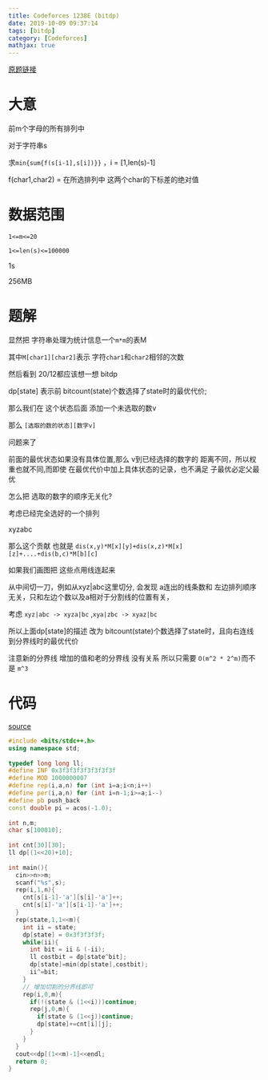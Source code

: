 ```yaml
---
title: Codeforces 1238E (bitdp)
date: 2019-10-09 09:37:14
tags: [bitdp]
category: [Codeforces]
mathjax: true
---
```


[原题链接](https://codeforces.com/contest/1238/problem/E)

# 大意

前m个字母的所有排列中

对于字符串s

求`min{sum{f(s[i-1],s[i])}}` ，i = [1,len(s)-1]

f(char1,char2) = 在所选排列中 这两个char的下标差的绝对值

# 数据范围

`1<=m<=20`

`1<=len(s)<=100000`

1s

256MB

# 题解

显然把 字符串处理为统计信息一个`m*m`的表M

其中`M[char1][char2]`表示 字符`char1`和`char2`相邻的次数

然后看到 20/12都应该想一想 bitdp

dp[state] 表示前 bitcount(state)个数选择了state时的最优代价;

那么我们在 这个状态后面 添加一个未选取的数v

那么 `[选取的数的状态][数字v]`

问题来了

前面的最优状态如果没有具体位置,那么 v到已经选择的数字的 距离不同，所以权重也就不同,而即使 在最优代价中加上具体状态的记录，也不满足 子最优必定父最优

怎么把 选取的数字的顺序无关化?

考虑已经完全选好的一个排列

xyzabc

那么这个贡献 也就是 `dis(x,y)*M[x][y]+dis(x,z)*M[x][z]+....+dis(b,c)*M[b][c]`

如果我们画图把 这些点用线连起来

从中间切一刀，例如从xyz|abc这里切分, 会发现 a连出的线条数和 左边排列顺序无关，只和左边个数以及a相对于分割线的位置有关，

考虑 `xyz|abc -> xyza|bc` ,`xya|zbc -> xyaz|bc`

所以上面dp[state]的描述 改为 bitcount(state)个数选择了state时，且向右连线到分界线时的最优代价

注意新的分界线 增加的值和老的分界线 没有关系 所以只需要 `O(m^2 * 2^m)`而不是 `m^3`

# 代码

[source](https://codeforces.com/contest/1238/submission/62201739)

```cpp
#include <bits/stdc++.h>
using namespace std;
 
typedef long long ll;
#define INF 0x3f3f3f3f3f3f3f3f
#define MOD 1000000007
#define rep(i,a,n) for (int i=a;i<n;i++)
#define per(i,a,n) for (int i=n-1;i>=a;i--)
#define pb push_back
const double pi = acos(-1.0);
 
int n,m;
char s[100010];
 
int cnt[30][30];
ll dp[(1<<20)+10];
 
int main(){
  cin>>n>>m;
  scanf("%s",s);
  rep(i,1,n){
    cnt[s[i-1]-'a'][s[i]-'a']++;
    cnt[s[i]-'a'][s[i-1]-'a']++;
  }
  rep(state,1,1<<m){
    int ii = state;
    dp[state] = 0x3f3f3f3f;
    while(ii){
      int bit = ii & (-ii);
      ll costbit = dp[state^bit];
      dp[state]=min(dp[state],costbit);
      ii^=bit;
    }
    // 增加切割的分界线即可
    rep(i,0,m){
      if(!(state & (1<<i)))continue;
      rep(j,0,m){
        if(state & (1<<j))continue;
        dp[state]+=cnt[i][j];
      }
    }
  }
  cout<<dp[(1<<m)-1]<<endl;
  return 0;
}
```
